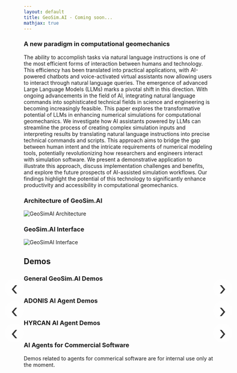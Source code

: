 ```yaml
---
layout: default
title: GeoSim.AI - Coming soon...
mathjax: true
---
```


### A new paradigm in computational geomechanics

The ability to accomplish tasks via natural language instructions is one of the most efficient forms of interaction between humans and technology. This efficiency has been translated into practical applications, with AI-powered chatbots and voice-activated virtual assistants now allowing users to interact through natural language queries. The emergence of advanced Large Language Models (LLMs) marks a pivotal shift in this direction. With ongoing advancements in the field of AI, integrating natural language commands into sophisticated technical fields in science and engineering is becoming increasingly feasible. This paper explores the transformative potential of LLMs in enhancing numerical simulations for computational geomechanics. We investigate how AI assistants powered by LLMs can streamline the process of creating complex simulation inputs and interpreting results by translating natural language instructions into precise technical commands and scripts. This approach aims to bridge the gap between human intent and the intricate requirements of numerical modeling tools, potentially revolutionizing how researchers and engineers interact with simulation software. We present a demonstrative application to illustrate this approach, discuss implementation challenges and benefits, and explore the future prospects of AI-assisted simulation workflows. Our findings highlight the potential of this technology to significantly enhance productivity and accessibility in computational geomechanics.

### Architecture of GeoSim.AI

![GeoSimAI Architecture](/assets/figs/geosimai-architecture-v3.png)

### GeoSim.AI Interface

![GeoSimAI Interface](/assets/figs/geosimai_chat_interface_2.png)

## Demos

### General GeoSim.AI Demos

<div id="general-demos-carousel" class="video-carousel" style="max-width: 800px; margin: 0 auto; position: relative;">
  <div class="video-container" style="display: flex; justify-content: center; align-items: center;"></div>
  <div class="prev-video nav-arrow" style="left: -50px;">&lsaquo;</div>
  <div class="next-video nav-arrow" style="right: -50px;">&rsaquo;</div>
</div>

### ADONIS AI Agent Demos

<div id="adonis-demos-carousel" class="video-carousel" style="max-width: 800px; margin: 0 auto; position: relative;">
  <div class="video-container" style="display: flex; justify-content: center; align-items: center;"></div>
  <div class="prev-video nav-arrow" style="left: -50px;">&lsaquo;</div>
  <div class="next-video nav-arrow" style="right: -50px;">&rsaquo;</div>
</div>

### HYRCAN AI Agent Demos

<div id="hyracan-demos-carousel" class="video-carousel" style="max-width: 800px; margin: 0 auto; position: relative;">
  <div class="video-container" style="display: flex; justify-content: center; align-items: center;"></div>
  <div class="prev-video nav-arrow" style="left: -50px;">&lsaquo;</div>
  <div class="next-video nav-arrow" style="right: -50px;">&rsaquo;</div>
</div>

### AI Agents for Commercial Software

Demos related to agents for commerical software are for internal use only at the moment.

<style>
  .nav-arrow {
    position: absolute;
    top: 50%;
    transform: translateY(-50%);
    cursor: pointer;
    font-size: 48px;
    color: #333;
    background-color: rgba(255, 255, 255, 0.7);
    width: 50px;
    height: 50px;
    border-radius: 50%;
    display: flex;
    justify-content: center;
    align-items: center;
  }
</style>

<script>
document.addEventListener('DOMContentLoaded', function() {
  const carousels = [
    {
      id: 'general-demos-carousel',
      videos: [
        { title: "Demo of GeoSim.AI Interface", id: "_LprVXHBT-I" }
      ]
    },
    {
      id: 'adonis-demos-carousel',
      videos: [
        { title: "ADONIS Demo 1", id: "Te3kfmKfaSA" }
      ]
    },
    {
      id: 'hyracan-demos-carousel',
      videos: [
        { title: "HYRCAN Demo 1", id: "NVIivwbvIMg" }        
      ]
    }
  ];

  carousels.forEach(carousel => {
    let currentVideoIndex = 0;
    const videoContainer = document.querySelector(`#${carousel.id} .video-container`);
    const prevArrow = document.querySelector(`#${carousel.id} .prev-video`);
    const nextArrow = document.querySelector(`#${carousel.id} .next-video`);

    function showVideo(index) {
      const video = carousel.videos[index];
      videoContainer.innerHTML = `
        <div>
          <h3 style="text-align: center;">${video.title}</h3>
          <iframe width="760" height="428" src="https://www.youtube.com/embed/${video.id}" frameborder="0" allow="accelerometer; autoplay; clipboard-write; encrypted-media; gyroscope; picture-in-picture" allowfullscreen></iframe>
        </div>
      `;
    }

    prevArrow.addEventListener('click', function() {
      currentVideoIndex = (currentVideoIndex - 1 + carousel.videos.length) % carousel.videos.length;
      showVideo(currentVideoIndex);
    });

    nextArrow.addEventListener('click', function() {
      currentVideoIndex = (currentVideoIndex + 1) % carousel.videos.length;
      showVideo(currentVideoIndex);
    });

    showVideo(currentVideoIndex);
  });
});
</script>
